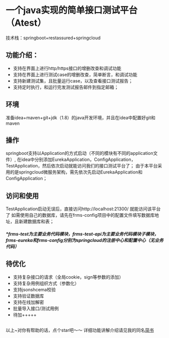 # 一个java实现的简单接口测试平台（Atest）
技术栈：springboot+restassured+springcloud
## 功能介绍：
- 支持在界面上进行http/https接口的增删改查和调试功能
- 支持在界面上进行测试case的增删改查，简单断言，和调试功能
- 支持新建测试集，且批量运行case，以及查看接口测试报告；
- 支持定时执行，和运行完发测试报告邮件到指定邮箱；
## 环境
准备idea+maven+git+jdk（1.8）的java开发环境，并且在idea中配置好git和maven
## 操作
springboot支持以Application的方式启动（不同的模块有不同的application文件）,
在idea中分别添加EurekaApplication，ConfigApplication，TestApplication，然后依次启动就能访问我们的接口测试平台了；
由于本平台采用的是springcloud微服务架构，需先依次先启动EurekaApplication和ConfigApplication；
## 访问和使用
TestApplication启动无误后，直接访问http://localhost:21300/     就能访问该平台了
如需使用自己的数据库，请先在frms-config项目中的配置文件填写数据库地址，且新建数据库和表；
##### *frms-test为主要业务代码模块，frms-test-api为主要业务代码模块子模块，frms-eureka和frms-config分别为springcloud的注册中心和配置中心（无业务代码）
## 待优化
- 支持复杂接口的请求（全局cookie，sign等参数的添加）
- 支持复杂用例组织方式（参数化）
- 支持jsonshcema校验
- 支持验证数据库
- 支持在线加解密
- 批量导入接口/测试用例
- 待加+++++
##
以上~对你有帮助的话，点个star吧～～
详细功能讲解介绍请见我的同名[简书](https://www.jianshu.com/p/c92e82a55b38)
